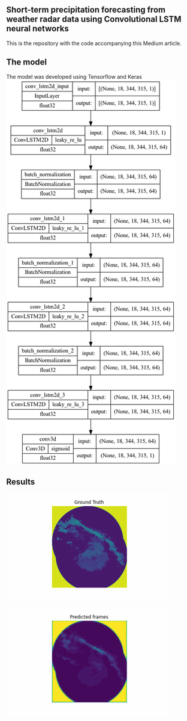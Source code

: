 ## Short-term precipitation forecasting from weather radar data using Convolutional LSTM neural networks
This is the repository with the code accompanying this Medium article.

## The model
The model was developed using Tensorflow and Keras
![Model](./model.png)
## Results
![Ground Truth](./ground_truth.gif)

![Predicted frames](./predicted.gif)
